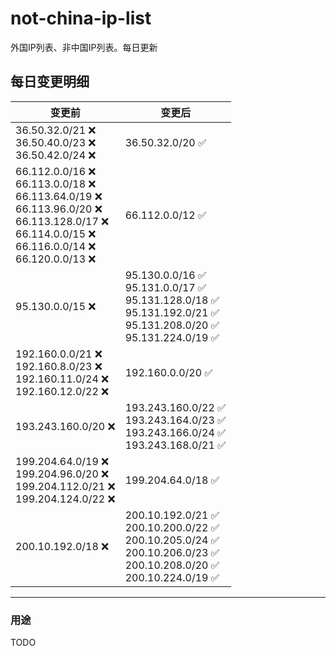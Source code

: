# not-china-ip-list
外国IP列表、非中国IP列表。每日更新

每日变更明细
--------------------
|  变更前   | 变更后 |
|  ----  | ----  |
|  36.50.32.0/21 :x: <br> 36.50.40.0/23 :x: <br> 36.50.42.0/24 :x: <br> | 36.50.32.0/20 :white_check_mark: | 
|  66.112.0.0/16 :x: <br> 66.113.0.0/18 :x: <br> 66.113.64.0/19 :x: <br> 66.113.96.0/20 :x: <br> 66.113.128.0/17 :x: <br> 66.114.0.0/15 :x: <br> 66.116.0.0/14 :x: <br> 66.120.0.0/13 :x: <br> | 66.112.0.0/12 :white_check_mark: | 
|  95.130.0.0/15 :x:  | 95.130.0.0/16 :white_check_mark: <br> 95.131.0.0/17 :white_check_mark: <br> 95.131.128.0/18 :white_check_mark: <br> 95.131.192.0/21 :white_check_mark: <br> 95.131.208.0/20 :white_check_mark: <br> 95.131.224.0/19 :white_check_mark: <br>  | 
|  192.160.0.0/21 :x: <br> 192.160.8.0/23 :x: <br> 192.160.11.0/24 :x: <br> 192.160.12.0/22 :x: <br> | 192.160.0.0/20 :white_check_mark: | 
|  193.243.160.0/20 :x:  | 193.243.160.0/22 :white_check_mark: <br> 193.243.164.0/23 :white_check_mark: <br> 193.243.166.0/24 :white_check_mark: <br> 193.243.168.0/21 :white_check_mark: <br>  | 
|  199.204.64.0/19 :x: <br> 199.204.96.0/20 :x: <br> 199.204.112.0/21 :x: <br> 199.204.124.0/22 :x: <br> | 199.204.64.0/18 :white_check_mark: | 
|  200.10.192.0/18 :x:  | 200.10.192.0/21 :white_check_mark: <br> 200.10.200.0/22 :white_check_mark: <br> 200.10.205.0/24 :white_check_mark: <br> 200.10.206.0/23 :white_check_mark: <br> 200.10.208.0/20 :white_check_mark: <br> 200.10.224.0/19 :white_check_mark: <br>  | 

--------------------
### 用途
TODO
